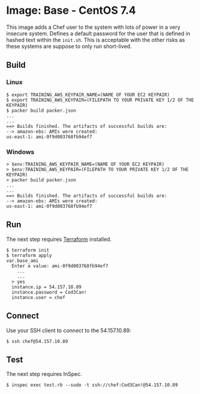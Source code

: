 # Image: Base - CentOS 7.4

This image adds a Chef user to the system with lots of power in a very insecure system. Defines a default password for the user that is defined in hashed text within the `init.sh`. This is acceptable with the other risks as these systems are suppose to only run short-lived.

## Build

### Linux

```shell
$ export TRAINING_AWS_KEYPAIR_NAME=(NAME OF YOUR EC2 KEYPAIR)
$ export TRAINING_AWS_KEYPAIR=(FILEPATH TO YOUR PRIVATE KEY 1/2 OF THE KEYPAIR)
$ packer build packer.json
...
...
==> Builds finished. The artifacts of successful builds are:
--> amazon-ebs: AMIs were created:
us-east-1: ami-0f9d003768fb94ef7
```

### Windows

```shell
> $env:TRAINING_AWS_KEYPAIR_NAME=(NAME OF YOUR EC2 KEYPAIR)
> $env:TRAINING_AWS_KEYPAIR=(FILEPATH TO YOUR PRIVATE KEY 1/2 OF THE KEYPAIR)
> packer build packer.json
...
...
==> Builds finished. The artifacts of successful builds are:
--> amazon-ebs: AMIs were created:
us-east-1: ami-0f9d003768fb94ef7
```

## Run

The next step requires [Terraform](https://www.terraform.io/downloads.html) installed.

```shell
$ terraform init
$ terraform apply
var.base_ami
  Enter a value: ami-0f9d003768fb94ef7
    ...
    ...
  > yes
  instance.ip = 54.157.10.89
  instance.password = Cod3Can!
  instance.user = chef
```

## Connect

Use your SSH client to connect to the 54.157.10.89:

```
$ ssh chef@54.157.10.89
```

## Test

The next step requires InSpec.

```shell
$ inspec exec test.rb --sudo -t ssh://chef:Cod3Can!@54.157.10.89
```

